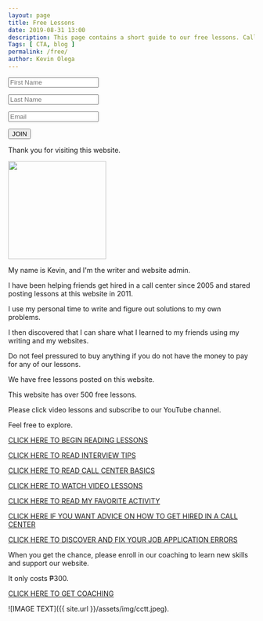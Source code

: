 ```yaml
--- 
layout: page 
title: Free Lessons
date: 2019-08-31 13:00
description: This page contains a short guide to our free lessons. Call Center Training Tips contains over 500 lessons for job applicants, BPO workers and home based freelancers.
Tags: [ CTA, blog ]
permalink: /free/ 
author: Kevin Olega 
--- 
```

<form method="post" action="https://sendfox.com/form/1dqx00/1jy8je" class="sendfox-form" id="1jy8je" data-async="true" data-recaptcha="true">
<p><input type="text" placeholder="First Name" name="first_name" required /></p>
<p><input type="text" placeholder="Last Name" name="last_name" required /></p>
<p><input type="email" placeholder="Email" name="email" required /></p>
<!-- no botz please -->
<div style="position: absolute; left: -5000px;" aria-hidden="true"><input type="text" name="a_password" tabindex="-1" value="" autocomplete="off" /></div>
<p><button type="submit">JOIN</button></p>
</form>
<script src="https://sendfox.com/js/form.js"></script>
			


Thank you for visiting this website.

<img src="{{ site.url }}/assets/img/2019-07-Kevin-Gray.jpg" width="200">

My name is Kevin, and I'm the writer and website admin.

I have been helping friends get hired in a call center since 2005 and stared posting lessons at this website in 2011.

I use my personal time to write and figure out solutions to my own problems.

I then discovered that I can share what I learned to my friends using my writing and my websites.

Do not feel pressured to buy anything if you do not have the money to pay for any of our lessons.

We have free lessons posted on this website.

This website has over 500 free lessons.

Please click video lessons and subscribe to our YouTube channel.

Feel free to explore.

[CLICK HERE TO BEGIN READING LESSONS](https://callcentertrainingtips.com)

[CLICK HERE TO READ INTERVIEW TIPS](https://callcentertrainingtips.com/interview)

[CLICK HERE TO READ CALL CENTER BASICS](https://callcentertrainingtips.com/interview)

[CLICK HERE TO WATCH VIDEO LESSONS](https://callcentertrainingtips.com/yt)

[CLICK HERE TO READ MY FAVORITE ACTIVITY](https://callcentertrainingtips.com/manifesto)

[CLICK HERE IF YOU WANT ADVICE ON HOW TO GET HIRED IN A CALL CENTER](https://callcentertrainingtips.com/4hired)

[CLICK HERE TO DISCOVER AND FIX YOUR JOB APPLICATION ERRORS](https://callcentertrainingtips.com/fix)

When you get the chance, please enroll in our coaching to learn new skills and support our website.

It only costs ₱300.

<a href="https://callcentertrainingtips.com/6WEL250/" class="button focus">CLICK HERE TO GET COACHING</a>

![IMAGE TEXT]({{ site.url }}/assets/img/cctt.jpeg).
